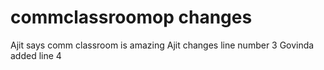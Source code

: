 # commclassroomop changes
Ajit says comm classroom is amazing
Ajit changes line number 3
Govinda added line 4
